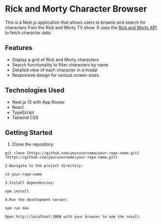 # Rick and Morty Character Browser

This is a Next.js application that allows users to browse and search for characters from the Rick and Morty TV show. It uses the [Rick and Morty API](https://rickandmortyapi.com/) to fetch character data.

## Features

- Display a grid of Rick and Morty characters
- Search functionality to filter characters by name
- Detailed view of each character in a modal
- Responsive design for various screen sizes

## Technologies Used

- Next.js 13 with App Router
- React
- TypeScript
- Tailwind CSS

## Getting Started

1. Clone the repository:
```plaintext
git clone [https://github.com/yourusername/your-repo-name.git](https://github.com/yourusername/your-repo-name.git)

2-Navigate to the project directory:

cd your-repo-name

3.Install dependencies:

npm install

4.Run the development server:

npm run dev

Open http://localhost:3000 with your browser to see the result.
